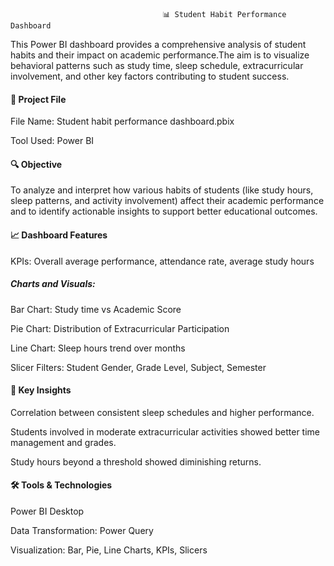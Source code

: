 
                                      📊 Student Habit Performance Dashboard
                                      
This Power BI dashboard provides a comprehensive analysis of student habits and their impact on academic performance.The aim is to visualize 
behavioral patterns such as study time, sleep schedule, extracurricular involvement, and other key factors contributing to student success.

#### 📁 Project File
File Name: Student habit performance dashboard.pbix

Tool Used: Power BI

#### 🔍 Objective
To analyze and interpret how various habits of students (like study hours, sleep patterns, and activity involvement) affect their academic
performance and to identify actionable insights to support better educational outcomes.

#### 📈 Dashboard Features
KPIs: Overall average performance, attendance rate, average study hours

##### Charts and Visuals:
Bar Chart: Study time vs Academic Score

Pie Chart: Distribution of Extracurricular Participation

Line Chart: Sleep hours trend over months

Slicer Filters: Student Gender, Grade Level, Subject, Semester

#### 🧠 Key Insights
Correlation between consistent sleep schedules and higher performance.

Students involved in moderate extracurricular activities showed better time management and grades.

Study hours beyond a threshold showed diminishing returns.

#### 🛠 Tools & Technologies
Power BI Desktop

Data Transformation: Power Query

Visualization: Bar, Pie, Line Charts, KPIs, Slicers
